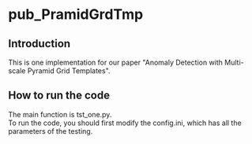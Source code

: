 
# pub_PramidGrdTmp

## Introduction
This is one implementation for our paper "Anomaly Detection with Multi-scale Pyramid Grid Templates".

## How to run the code
The main function is tst_one.py.  
To run the code, you should first modify the config.ini, which has all 
the parameters of the testing. 



